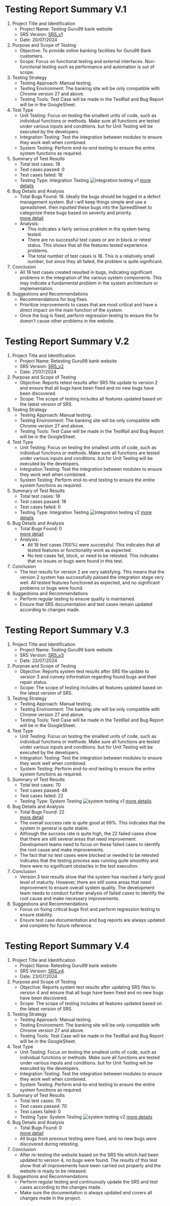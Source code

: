 # Testing Report Summary V.1
1. Project Title and Identification
    - Project Name: Testing Guru99 bank website
    - SRS Version: [SRS_v1](https://docs.google.com/document/d/1l9kME4_wmVwbs0-rgJjUmQW5x6TqQzS1/edit?usp=sharing&ouid=106630298776299206813&rtpof=true&sd=true)
    - Date: 20/07/2024
2. Purpose and Scope of Testing
    - Objective: To provide online banking facilities for Guru99 Bank customers.
    - Scope: Focus on functional testing and external interfaces. Non-functional testing such as performance and automation is out of scope.
3. Testing Strategy
    - Testing Approach: Manual testing.
    - Testing Environment: The banking site will be only compatible with Chrome version 27 and above.
    - Testing Tools: Test Case will be made in the TestRail and Bug Report will be in the GoogleSheet.
4. Test Type
    - Unit Testing: Focus on testing the smallest units of code, such as individual functions or methods. Make sure all functions are tested under various inputs and conditions. but for Unit Testing will be executed by the developers.
    - Integration Testing: Test the integration between modules to ensure they work well when combined.
    - System Testing: Perform end-to-end testing to ensure the entire system functions as required.
5. Summary of Test Results
    - Total test cases: 18
    - Test cases passed: 0
    - Test cases failed: 18
    - Testing Type: Integration Testing
![integration testing v1](https://github.com/jefprisimont/guru99_bank_website2/blob/main/integration%20testing%20v1.PNG)
[more details](https://drive.google.com/file/d/1q1Q--IFr2lTzD98oBVspx0EwKBrR7-ia/view?usp=sharing)
6. Bug Details and Analysis 
    - Total Bugs Found: 18. Ideally the bugs should be logged in a defect management system. But i will keep things simple and use a spreadsheet. then inputted these bugs into the SpreedSheet to categorize these bugs based on severity and priority.<br>
      [more detail](https://docs.google.com/spreadsheets/d/1Pk4abCh7D5Tjl0_iRfYdj_l4qneuVKCO/edit?usp=sharing&ouid=106630298776299206813&rtpof=true&sd=true)
    - Analysis:
      - This indicates a fairly serious problem in the system being tested.
      - There are no successful test cases or are in block or retest status. This shows that all the features tested experience problems.
      - The total number of test cases is 18. This is a relatively small number, but since they all failed, the problem is quite significant.
7. Conclusion
    - All 18 test cases created resulted in bugs, indicating significant problems in the integration of the various system components. This may indicate a fundamental problem in the system architecture or implementation.
8. Suggestions and Recommendations
    - Recommendations for bug fixes.
    - Prioritize improvements to cases that are most critical and have a direct impact on the main function of the system.
    - Once the bug is fixed, perform regression testing to ensure the fix doesn't cause other problems in the website.

# Testing Report Summary V.2
1. Project Title and Identification
    - Project Name: Retesting Guru99 bank website
    - SRS Version: [SRS_v2](https://docs.google.com/document/d/1WTMixDgAtQfvKYNBpxayP7LcRQWuzdUs/edit?usp=sharing&ouid=106630298776299206813&rtpof=true&sd=true)
    - Date: 21/07/2024
2. Purpose and Scope of Testing
    - Objective: Reports retest results after SRS file update to version 2 and ensure that all bugs have been fixed and no new bugs have been discovered.
    - Scope: The scope of testing includes all features updated based on the latest version of SRS.
3. Testing Strategy
    - Testing Approach: Manual testing.
    - Testing Environment: The banking site will be only compatible with Chrome version 27 and above.
    - Testing Tools: Test Case will be made in the TestRail and Bug Report will be in the GoogleSheet.
4. Test Type
    - Unit Testing: Focus on testing the smallest units of code, such as individual functions or methods. Make sure all functions are tested under various inputs and conditions. but for Unit Testing will be executed by the developers.
    - Integration Testing: Test the integration between modules to ensure they work well when combined.
    - System Testing: Perform end-to-end testing to ensure the entire system functions as required.
5. Summary of Test Results
    - Total test cases: 18
    - Test cases passed: 18
    - Test cases failed: 0
    - Testing Type: Integration Testing
![integration testing v2](https://github.com/jefprisimont/guru99_bank_website2/blob/main/integration%20testing%20v2.PNG)
[more details](https://drive.google.com/file/d/1rQtMFd5hEXIuqC7SR2GWpIFH6j6QkxQw/view?usp=sharing)
6. Bug Details and Analysis
    - Total Bugs Found: 0 <br>
      [more detail](https://docs.google.com/spreadsheets/d/1GyKpWRU8BLzaPWdxUG66gcqd_ejhu3ND/edit?usp=sharing&ouid=106630298776299206813&rtpof=true&sd=true)
    - Analysis:
      - All 18 test cases (100%) were successful. This indicates that all tested features or functionality work as expected.
      - No test cases fail, block, or need to be retested. This indicates that no issues or bugs were found in this test.
7. Conclusion
    - The test results for version 2 are very satisfying. This means that the version 2 system has successfully passed the integration stage very well. All tested features functioned as expected, and no significant problems or bugs were found.
8. Suggestions and Recommendations
    - Perform regular testing to ensure quality is maintained.
    - Ensure that SRS documentation and test cases remain updated according to changes made.
  
# Testing Report Summary V.3
1. Project Title and Identification
    - Project Name: Testing Guru99 bank website
    - SRS Version: [SRS_v3](https://docs.google.com/document/d/1D5rIKbwKtmhQ3ULz6bzMIkMl7t0NHSeQ/edit?usp=sharing&ouid=106630298776299206813&rtpof=true&sd=true)
    - Date: 22/07/2024
2. Purpose and Scope of Testing
    - Objective: Reports system test results after SRS file update to version 3 and convey information regarding found bugs and their repair status.
    - Scope: The scope of testing includes all features updated based on the latest version of SRS.
3. Testing Strategy
    - Testing Approach: Manual testing.
    - Testing Environment: The banking site will be only compatible with Chrome version 27 and above.
    - Testing Tools: Test Case will be made in the TestRail and Bug Report will be in the GoogleSheet.
4. Test Type
    - Unit Testing: Focus on testing the smallest units of code, such as individual functions or methods. Make sure all functions are tested under various inputs and conditions. but for Unit Testing will be executed by the developers.
    - Integration Testing: Test the integration between modules to ensure they work well when combined.
    - System Testing: Perform end-to-end testing to ensure the entire system functions as required.
5. Summary of Test Results
    - Total test cases: 70
    - Test cases passed: 48
    - Test cases failed: 22
    - Testing Type: System Testing
![system testing v1](https://github.com/jefprisimont/guru99_bank_website2/blob/main/system%20testing%20v1.PNG)
[more details](https://drive.google.com/file/d/1Qp97vXLs8HlFjAWS4GK8n_Anfu58dwiQ/view?usp=sharing)
6. Bug Details and Analysis
    - Total Bugs Found: 22 <br>
      [more detail](https://docs.google.com/spreadsheets/d/1deu0QckZd9mEKASIG64KnOeicjCsA0Pu/edit?usp=sharing&ouid=106630298776299206813&rtpof=true&sd=true)
    - The overall success rate is quite good at 69%. This indicates that the system in general is quite stable.
    - Although the success rate is quite high, the 22 failed cases show that there are still several areas that need improvement. Development teams need to focus on these failed cases to identify the root cause and make improvements.
    - The fact that no test cases were blocked or needed to be retested indicates that the testing process was running quite smoothly and there were no significant obstacles in the test execution.
7. Conclusion
    - Version 3 test results show that the system has reached a fairly good level of maturity. However, there are still some areas that need improvement to ensure overall system quality. The development team needs to conduct further analysis of failed cases to identify the root cause and make necessary improvements.
8. Suggestions and Recommendations
    - Focus on fixing critical bugs first and perform regression testing to ensure stability.
    - Ensure test case documentation and bug reports are always updated and complete for future reference.
  
# Testing Report Summary V.4
1. Project Title and Identification
    - Project Name: Retesting Guru99 bank website
    - SRS Version: [SRS_v4](https://docs.google.com/document/d/1YRK2wJUEY1R4G9Z21oZIul8siv8Asefo/edit?usp=sharing&ouid=106630298776299206813&rtpof=true&sd=true)
    - Date: 23/07/2024
2. Purpose and Scope of Testing
    - Objective: Reports system test results after updating SRS files to version 4 and ensure that all bugs have been fixed and no new bugs have been discovered.
    - Scope: The scope of testing includes all features updated based on the latest version of SRS.
3. Testing Strategy
    - Testing Approach: Manual testing.
    - Testing Environment: The banking site will be only compatible with Chrome version 27 and above.
    - Testing Tools: Test Case will be made in the TestRail and Bug Report will be in the GoogleSheet.
4. Test Type
    - Unit Testing: Focus on testing the smallest units of code, such as individual functions or methods. Make sure all functions are tested under various inputs and conditions. but for Unit Testing will be executed by the developers.
    - Integration Testing: Test the integration between modules to ensure they work well when combined.
    - System Testing: Perform end-to-end testing to ensure the entire system functions as required.
5. Summary of Test Results
    - Total test cases: 70
    - Test cases passed: 70
    - Test cases failed: 0
    - Testing Type: System Testing
![system testing v2](https://github.com/jefprisimont/guru99_bank_website2/blob/main/system%20testing%20v2.PNG)
[more details](https://drive.google.com/file/d/10D3s6n50YbsUyS1U5xfyFvFvQ1CsKgwV/view?usp=sharing)
6. Bug Details and Analysis
    - Total Bugs Found: 0 <br>
      [more detail](https://docs.google.com/spreadsheets/d/17-BNKUVAtPd0cwMNEpsMaDuR3TZXzQ3p/edit?usp=sharing&ouid=106630298776299206813&rtpof=true&sd=true)
    - All bugs from previous testing were fixed, and no new bugs were discovered during retesting.
7. Conclusion
    - After re-testing the website based on the SRS file which had been updated to version 4, no bugs were found. The results of this test show that all improvements have been carried out properly and the website is ready to be released.
8. Suggestions and Recommendations
    - Perform regular testing and continuously update the SRS and test cases according to the changes made.
    - Make sure the documentation is always updated and covers all changes made in the project.

